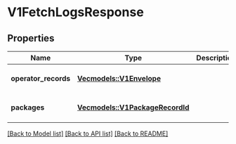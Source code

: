 # V1FetchLogsResponse

## Properties
Name | Type | Description | Notes
------------ | ------------- | ------------- | -------------
**operator_records** | [**Vec<models::V1Envelope>**](v1Envelope.md) |  | [optional] [default to None]
**packages** | [**Vec<models::V1PackageRecordId>**](v1PackageRecordId.md) |  | [optional] [default to None]

[[Back to Model list]](../README.md#documentation-for-models) [[Back to API list]](../README.md#documentation-for-api-endpoints) [[Back to README]](../README.md)


